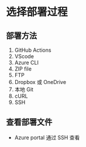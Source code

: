 # 选择部署过程

## 部署方法

1. GitHub Actions
2. VScode
3. Azure CLI
4. ZIP file
5. FTP
6. Dropbox 或 OneDrive
7. 本地 Git
8. cURL
9. SSH

## 查看部署文件

-   Azure portal 通过 SSH 查看
